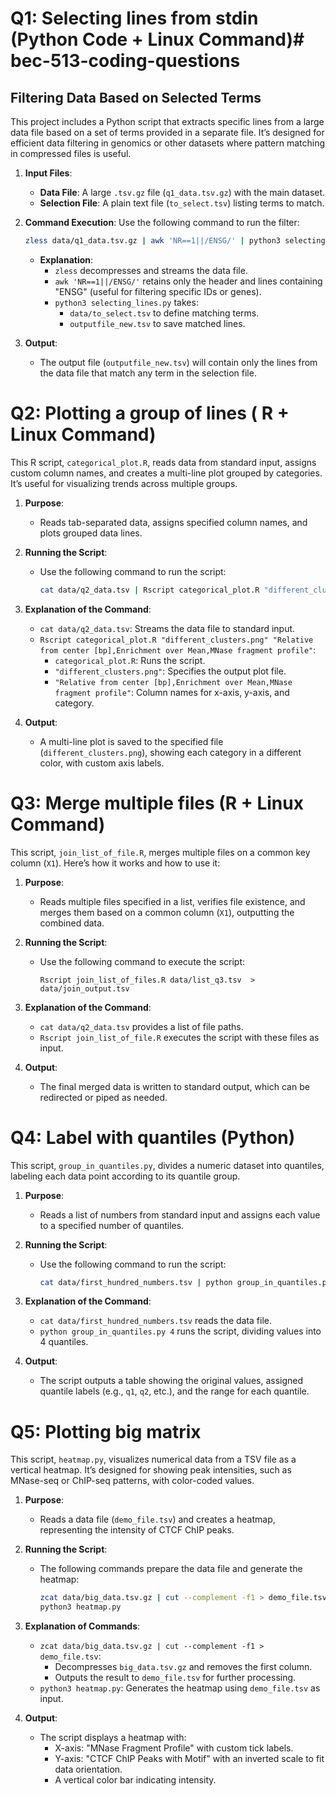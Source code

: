 # Q1: Selecting lines from stdin (Python Code + Linux Command)# bec-513-coding-questions
## Filtering Data Based on Selected Terms

This project includes a Python script that extracts specific lines from a large data file based on a set of terms provided in a separate file. It’s designed for efficient data filtering in genomics or other datasets where pattern matching in compressed files is useful.


1. **Input Files**:
   - **Data File**: A large `.tsv.gz` file (`q1_data.tsv.gz`) with the main dataset.
   - **Selection File**: A plain text file (`to_select.tsv`) listing terms to match.

2. **Command Execution**:
   Use the following command to run the filter:

   ```bash
   zless data/q1_data.tsv.gz | awk 'NR==1||/ENSG/' | python3 selecting_lines.py data/to_select.tsv outputfile_new.tsv
   ```

   - **Explanation**:
     - `zless` decompresses and streams the data file.
     - `awk 'NR==1||/ENSG/'` retains only the header and lines containing "ENSG" (useful for filtering specific IDs or genes).
     - `python3 selecting_lines.py` takes:
       - `data/to_select.tsv` to define matching terms.
       - `outputfile_new.tsv` to save matched lines.

3. **Output**:
   - The output file (`outputfile_new.tsv`) will contain only the lines from the data file that match any term in the selection file.

# Q2: Plotting a group of lines ( R + Linux Command)
This R script, `categorical_plot.R`, reads data from standard input, assigns custom column names, and creates a multi-line plot grouped by categories. It’s useful for visualizing trends across multiple groups.

1. **Purpose**:
   - Reads tab-separated data, assigns specified column names, and plots grouped data lines.

2. **Running the Script**:
   - Use the following command to run the script:
     ```bash
     cat data/q2_data.tsv | Rscript categorical_plot.R "different_clusters.png" "Relative from center [bp],Enrichment over Mean,MNase fragment profile"
     ```

3. **Explanation of the Command**:
   - `cat data/q2_data.tsv`: Streams the data file to standard input.
   - `Rscript categorical_plot.R "different_clusters.png" "Relative from center [bp],Enrichment over Mean,MNase fragment profile"`:
     - `categorical_plot.R`: Runs the script.
     - `"different_clusters.png"`: Specifies the output plot file.
     - `"Relative from center [bp],Enrichment over Mean,MNase fragment profile"`: Column names for x-axis, y-axis, and category.

4. **Output**:
   - A multi-line plot is saved to the specified file (`different_clusters.png`), showing each category in a different color, with custom axis labels.

# Q3: Merge multiple files (R + Linux Command)
This script, `join_list_of_file.R`, merges multiple files on a common key column (`X1`). Here’s how it works and how to use it:

1. **Purpose**: 
   - Reads multiple files specified in a list, verifies file existence, and merges them based on a common column (`X1`), outputting the combined data.

2. **Running the Script**:
   - Use the following command to execute the script:
     ```
     Rscript join_list_of_files.R data/list_q3.tsv  > data/join_output.tsv
     ```

3. **Explanation of the Command**:
   - `cat data/q2_data.tsv` provides a list of file paths.
   - `Rscript join_list_of_file.R` executes the script with these files as input.

4. **Output**:
   - The final merged data is written to standard output, which can be redirected or piped as needed.

# Q4: Label with quantiles (Python)
This script, `group_in_quantiles.py`, divides a numeric dataset into quantiles, labeling each data point according to its quantile group.

1. **Purpose**: 
   - Reads a list of numbers from standard input and assigns each value to a specified number of quantiles.

2. **Running the Script**:
   - Use the following command to run the script:
     ```bash
     cat data/first_hundred_numbers.tsv | python group_in_quantiles.py 4
     ```

3. **Explanation of the Command**:
   - `cat data/first_hundred_numbers.tsv` reads the data file.
   - `python group_in_quantiles.py 4` runs the script, dividing values into 4 quantiles.

4. **Output**:
   - The script outputs a table showing the original values, assigned quantile labels (e.g., `q1`, `q2`, etc.), and the range for each quantile.

# Q5: Plotting big matrix
This script, `heatmap.py`, visualizes numerical data from a TSV file as a vertical heatmap. It’s designed for showing peak intensities, such as MNase-seq or ChIP-seq patterns, with color-coded values.

1. **Purpose**: 
   - Reads a data file (`demo_file.tsv`) and creates a heatmap, representing the intensity of CTCF ChIP peaks.

2. **Running the Script**:
   - The following commands prepare the data file and generate the heatmap:
     ```bash
     zcat data/big_data.tsv.gz | cut --complement -f1 > demo_file.tsv
     python3 heatmap.py
     ```

3. **Explanation of Commands**:
   - `zcat data/big_data.tsv.gz | cut --complement -f1 > demo_file.tsv`: 
     - Decompresses `big_data.tsv.gz` and removes the first column.
     - Outputs the result to `demo_file.tsv` for further processing.
   - `python3 heatmap.py`: Generates the heatmap using `demo_file.tsv` as input.

4. **Output**:
   - The script displays a heatmap with:
     - X-axis: "MNase Fragment Profile" with custom tick labels.
     - Y-axis: "CTCF ChIP Peaks with Motif" with an inverted scale to fit data orientation.
     - A vertical color bar indicating intensity.

